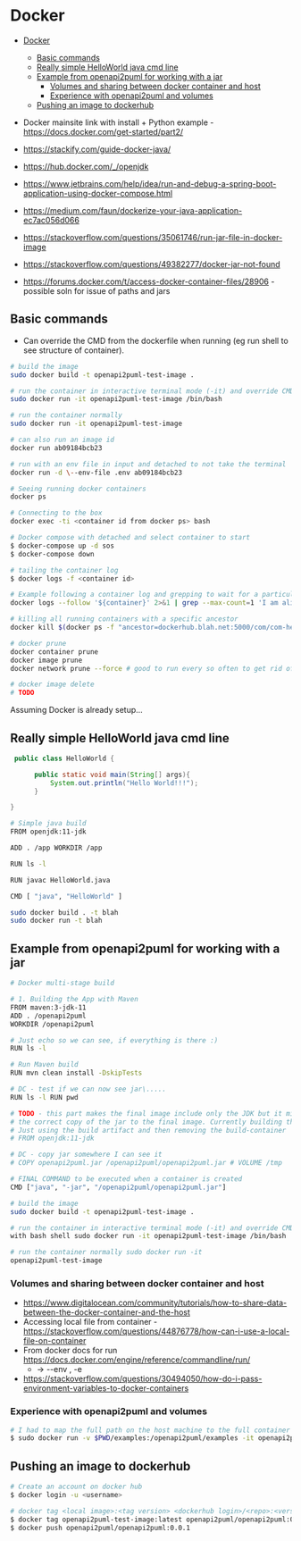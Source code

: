# Docker

- [Docker](#docker)
  - [Basic commands](#basic-commands)
  - [Really simple HelloWorld java cmd line](#really-simple-helloworld-java-cmd-line)
  - [Example from openapi2puml for working with a jar](#example-from-openapi2puml-for-working-with-a-jar)
    - [Volumes and sharing between docker container and host](#volumes-and-sharing-between-docker-container-and-host)
    - [Experience with openapi2puml and volumes](#experience-with-openapi2puml-and-volumes)
  - [Pushing an image to dockerhub](#pushing-an-image-to-dockerhub)

- Docker mainsite link with install + Python example -
    <https://docs.docker.com/get-started/part2/>
- <https://stackify.com/guide-docker-java/>
- <https://hub.docker.com/_/openjdk>
- <https://www.jetbrains.com/help/idea/run-and-debug-a-spring-boot-application-using-docker-compose.html>
- <https://medium.com/faun/dockerize-your-java-application-ec7ac056d066>
- <https://stackoverflow.com/questions/35061746/run-jar-file-in-docker-image>
- <https://stackoverflow.com/questions/49382277/docker-jar-not-found>
- <https://forums.docker.com/t/access-docker-container-files/28906> -
    possible soln for issue of paths and jars

## Basic commands

- Can override the CMD from the dockerfile when running (eg run shell
    to see structure of container).

```bash
# build the image
sudo docker build -t openapi2puml-test-image .

# run the container in interactive terminal mode (-it) and override CMD with bash shell
sudo docker run -it openapi2puml-test-image /bin/bash

# run the container normally
sudo docker run -it openapi2puml-test-image

# can also run an image id
docker run ab09184bcb23

# run with an env file in input and detached to not take the terminal
docker run -d \--env-file .env ab09184bcb23

# Seeing running docker containers
docker ps

# Connecting to the box
docker exec -ti <container id from docker ps> bash

# Docker compose with detached and select container to start
$ docker-compose up -d sos
$ docker-compose down

# tailing the container log
$ docker logs -f <container id>

# Example following a container log and grepping to wait for a particular output
docker logs --follow '${container}' 2>&1 | grep --max-count=1 'I am alive at'

# killing all running containers with a specific ancestor
docker kill $(docker ps -f "ancestor=dockerhub.blah.net:5000/com/com-helloWorldDocker" -a -q)

# docker prune
docker container prune
docker image prune
docker network prune --force # good to run every so often to get rid of conflicting networks from old runs

# docker image delete
# TODO
```

Assuming Docker is already setup...

## Really simple HelloWorld java cmd line

```java
 public class HelloWorld {

      public static void main(String[] args){
          System.out.println("Hello World!!!");
      }

}
```

```bash
# Simple java build
FROM openjdk:11-jdk

ADD . /app WORKDIR /app

RUN ls -l

RUN javac HelloWorld.java

CMD [ "java", "HelloWorld" ]
```

```bash
sudo docker build . -t blah
sudo docker run -t blah
```

## Example from openapi2puml for working with a jar

```bash
# Docker multi-stage build

# 1. Building the App with Maven
FROM maven:3-jdk-11
ADD . /openapi2puml
WORKDIR /openapi2puml

# Just echo so we can see, if everything is there :)
RUN ls -l

# Run Maven build
RUN mvn clean install -DskipTests

# DC - test if we can now see jar\.....
RUN ls -l RUN pwd

# TODO - this part makes the final image include only the JDK but it misses
# the correct copy of the jar to the final image. Currently building the whole project and dumping it to the final image
# Just using the build artifact and then removing the build-container
# FROM openjdk:11-jdk

# DC - copy jar somewhere I can see it
# COPY openapi2puml.jar /openapi2puml/openapi2puml.jar # VOLUME /tmp

# FINAL COMMAND to be executed when a container is created
CMD ["java", "-jar", "/openapi2puml/openapi2puml.jar"]
```

```bash
# build the image
sudo docker build -t openapi2puml-test-image .

# run the container in interactive terminal mode (-it) and override CMD
with bash shell sudo docker run -it openapi2puml-test-image /bin/bash

# run the container normally sudo docker run -it
openapi2puml-test-image
```

### Volumes and sharing between docker container and host

- <https://www.digitalocean.com/community/tutorials/how-to-share-data-between-the-docker-container-and-the-host>
- Accessing local file from container -
    <https://stackoverflow.com/questions/44876778/how-can-i-use-a-local-file-on-container>
- From docker docs for run <https://docs.docker.com/engine/reference/commandline/run/>
  - -> \--env , -e
- <https://stackoverflow.com/questions/30494050/how-do-i-pass-environment-variables-to-docker-containers>

### Experience with openapi2puml and volumes

```bash
# I had to map the full path on the host machine to the full container path to get this to work and to see the generate files outside container afterwards.
$ sudo docker run -v $PWD/examples:/openapi2puml/examples -it openapi2puml-test-image
```

## Pushing an image to dockerhub

```bash
# Create an account on docker hub
$ docker login -u <username>

# docker tag <local image>:<tag version> <dockerhub login>/<repo>:<version tag>
$ docker tag openapi2puml-test-image:latest openapi2puml/openapi2puml:0.0.1
$ docker push openapi2puml/openapi2puml:0.0.1
```
